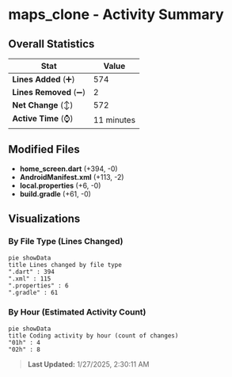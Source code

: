 # maps_clone - Activity Summary 

## Overall Statistics

| Stat                   | Value                                                             |
| ---------------------- | ----------------------------------------------------------------- |
| **Lines Added** (➕)   | 574                                          |
| **Lines Removed** (➖) | 2                                        |
| **Net Change** (↕)    | 572                |
| **Active Time** (⌚)   | 11 minutes |


## Modified Files
- **home_screen.dart** (+394, -0)
- **AndroidManifest.xml** (+113, -2)
- **local.properties** (+6, -0)
- **build.gradle** (+61, -0)

## Visualizations

### By File Type (Lines Changed)

```mermaid
pie showData
title Lines changed by file type
".dart" : 394
".xml" : 115
".properties" : 6
".gradle" : 61
```

### By Hour (Estimated Activity Count)

```mermaid
pie showData
title Coding activity by hour (count of changes)
"01h" : 4
"02h" : 8
```


> **Last Updated:** 1/27/2025, 2:30:11 AM